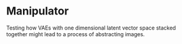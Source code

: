 # Manipulator
Testing how VAEs with one dimensional latent vector space stacked together might lead to a process of abstracting images.
